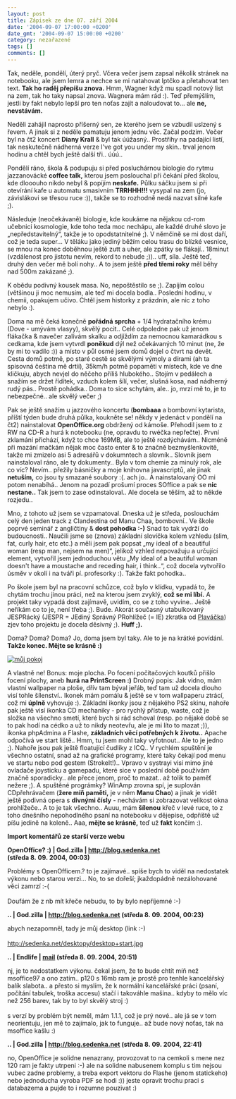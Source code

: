 ```yaml
---
layout: post
title: Zápisek ze dne 07. září 2004
date: '2004-09-07 17:00:00 +0200'
date_gmt: '2004-09-07 15:00:00 +0200'
category: nezařazené
tags: []
comments: []
---
```

<p>Tak, neděle, pondělí, úterý pryč. Včera večer jsem zapsal několik stránek na notebooku, ale jsem lemra  a nechce se mi natahovat lptčko a přetahovat ten text. <strong>Tak ho raděj přepíšu znova.</strong> Hmm, Wagner když mu spadl  notový list na zem, tak ho taky napsal znova. Wagnera mám rád :). Teď přemýšlím, jestli by fakt nebylo lepší  pro ten noťas zajít a naloudovat to... ale <strong>ne, nevstávám.</strong></p>
<p>Neděli zahájil naprosto příšerný sen, ze kterého jsem se vzbudil uslzený s řevem. A jinak si z neděle pamatuju jenom  jednu věc. Začal podzim. Večer byl na čt2 koncert <strong>Diany Krall</strong> &amp; byl tak úúžasný.. Prostřihy na padající listí,  tak neskutečně nádherná verze I've got you under my skin.. trval jenom hodinu a chtěl bych ještě další tři.. úúú..</p>
<p>Pondělí ráno, škola &amp; podupuju si před posluchárnou biologie do rytmu jazzanovácké <strong>coffee talk,</strong> kterou jsem  poslouchal při čekání před školou, kde dlooouho nikdo nebyl &amp; popíjím <strong>neskafe.</strong> Půlku sáčku jsem si při otevírání  kafe u automatu smasivním <strong>TRRHHH!!!</strong> vysypal na zem (jo, závislákovi se třesou ruce :)), takže se to rozhodně nedá  nazvat silné kafe ;).</p>
<p>Následuje (neočekávaně) biologie, kde koukáme na nějakou cd-rom učebnici kosmologie, kde toho teda moc nechápu,  ale každé druhé slovo je &bdquo;nepředstavitelný&ldquo;, takže je to opodstatnitelné ;). V němčině se mi dost daří,  což je teda super... V těláku jako jediný běžím celou trasu do blízké vesnice, se mnou na konec doběhnou ještě  zutt a uher, ale zpátky se flákají.. 18minut (vzdálenost pro jistotu nevím, rekord to nebude ;)).. uff, síla.  Ještě teď, druhý den večer mě bolí nohy.. A to jsem ještě <strong>před třemi roky</strong> měl běhy nad 500m zakázané ;).</p>
<p>K obědu podivný kousek masa. No, nepoštěstilo se ;). Zapíjím colou (většinou ji moc nemusím, ale teď mi docela  bodla.. Poslední hodinu, v chemii, opakujem učivo. Chtěl jsem historky z prázdnin, ale nic z toho nebylo :).</p>
<p>Doma na mě čeká konečně <strong>pořádná sprcha</strong> + 1/4 hydratačního krému (Dove - umývám vlasyy), skvělý pocit.. Celé odpoledne  pak už jenom flákačka &amp; navečer zalívám skalku a odjíždím za nemocnou kamarádkou s cedkama, kde jsem vytvrdl  <strong>poněkud</strong> dýl než očekávaných 10 minut (ne, že by mi to vadilo :)) a místo v půl osmé jsem domů dojel o čtvrt na devět.  Cesta domů potmě, po staré cestě se skvělými výmoly a dírami (ah ta spisovná čeština mě drtíí), 35km/h potmě popaměti  v místech, kde ve dne kličkuju, abych nevjel do něčeho příliš hlubokého.. Stojím v pedálech a snažím se držet řídítek,  vzduch kolem šílí, večer, slušná kosa, nad nádherný rudý pás.. Prostě pohádka.. Doma to sice schytám, ale.. jo, mrzí mě  to, je to nebezpečné.. ale skvělý večer ;)</p>
<p>Pak se ještě snažím u jazzového koncertu (<strong>bombaaa</strong> a bombovní kytarista, příští týden bude druhá půlka, koukněte se!  někdy v jedenáct  v pondělí na čt2) nainstalovat <strong>OpenOffice.org</strong> obdržený od kámoše. Přehodil jsem to z RW na CD-R a hurá k notebooku (ne,  opravdu to rwéčka nepřečte). První zklamání přichází, když to chce 169MB, ale  to ještě rozdýchávám.. Nicméně při mazání mačkám nějak moc často enter &amp; to značně bezmyšlenkovitě, takže mi  zmizelo asi 5 adresářů v dokumntech a slovník.. Slovník jsem nainstaloval ráno, ale ty dokumenty.. Byla v tom  chemie za minulý rok, ale co víc? Nevím.. přežily básničky a moje knihovna javascriptů, ale jinak <strong>netuším,</strong> co jsou  ty smazané soubory :(. ach jo.. A nainstalovaný OO mi potom nenabíhá.. Jenom na pozadí prošumí proces SOffice a pak  se <strong>nic nestane..</strong> Tak jsem to zase odinstaloval.. Ale docela se těším, až to někde rozjedu..</p>
<p>Mno, z tohoto už jsem se vzpamatoval. Dneska už je středa, poslouchám celý den jeden track z Clandestina  od Manu Chaa, bombovní.. Ve škole poprvé seminář z angličtiny &amp; <strong>dost pohodka :-)</strong> Snad to tak vydrží do  budoucnosti.. Naučili jsme se (znova) základní slovíčka kolem vzhledu (slim, fat, curly hair, etc etc.) a měli  jsem pak popsat &bdquo;my ideal of a beautiful woman (resp man, nejsem na men)&ldquo;, jelikož vzhled nepovažuju  a určující element, vytvořil jsem jednoduchou větu &bdquo;My ideal of a beautiful woman doesn't have a moustache  and receding hair, i think..&ldquo;, což docela vytvořilo úsměv v okolí i na tváři pí. profesorky :). Takže fakt pohodka..</p>
<p>Po škole jsem byl na pracovní schůzce, což bylo v klídku, vypadá to, že chytám trochu jinou práci, než na kterou jsem  zvyklý, <strong>což se mi líbí.</strong> A projekt taky vypadá dost zajímavě, uvidím, co se z toho vyvine.. Ještě neříkám co to je,  není třeba ;). Bude. Akorát současný utabulkovaný JESPRácký (JESPR = JEdiný Správný PRohlížeč (= IE) zkratka od  <a href="http://weblog.plavacek.net">Plaváčka</a>) zjev toho projektu je docela děsivný ;). <strong>Huff ;).</strong></p>
<p>Doma? Doma? Doma? Jo, doma jsem byl taky. Ale to je na krátké povídání. <strong>Takže konec. Mějte se krásně :)</strong></p>
<div >  <a href="%base_url%/assets/old-images/plocha.png"><img alt="můj pokoj" src="%base_url%/assets/old-images/plocha.jpg"></a>  </div>
<p>A vlastně ne! Bonus: moje plocha. Po focení počítačových koutků přišlo focení plochy, aneb <strong>hurá na PrintScreen :)</strong>  Drobný popis: Jak vidno, mám vlastní wallpaper na ploše, dřív tam býval jeřáb, teď tam už docela dlouho visí tohle  šílenství.. Ikonek mám pomálu &amp; ještě se v tom wallpaperu ztrácí, což mi <strong>úplně</strong> vyhovuje :). Základní ikonky  jsou z nějakého PS2 skinu, nahoře pak ještě visí ikonka CD mechaniky - pro rychlý přístup, waste, což je  složka na všechno smetí, které bych si rád schoval (resp. po nějaké době se to pak hodí na cédko a už to nikdy neotevřu,  ale je mi líto to mazat ;)), ikonka phpAdmina a Flashe, <strong>základních věcí potřebných k životu..</strong> Apache odpočívá ve start  liště.. Hmm, tu jsem mohl taky vyfotnout.. Ale to je jedno ;). Nahoře jsou pak ještě floatující čudlíky z ICQ..  V rychlém spuštění je všechno ostatní, snad až na grafické programy, které taky čekají pod menu ve startu nebo  pod gestem (StrokeIt!).. Vpravo v systrayi visí mimo jiné ovladače joysticku a gamepadu, které sice v poslední  době používám značně sporadicky.. ale přece jenom, proč to mazat.. až tolik to paměť nežere ;). A spuštěné prográmky?  WinAmp zrovna spí, je suplován CDpřehrávačem (<strong>žere míň paměti,</strong> je v něm <strong>Manu Chao</strong>) a jinak je vidět ještě podivná  opera s <strong>divnými čísly</strong> - nechávám si zobrazovat velikost okna prohlížeče.. A to je tak všechno.. Auuu, mám <strong>šílenou</strong> křeč  v levé ruce, to z toho dnešního nepohodlného psaní na notebooku v dějepise, odpříště už píšu jedině na koleně..  Aaa, <strong>mějte se krásně,</strong> teď už <strong>fakt</strong> končím :). </p>
<div class="import-komentaru">
<p><strong>Import komentářů ze starší verze webu</strong></p>
<div class="comment">
<p style="font-weight:bold"><span class="compredmet">OpenOffice? :)</span> | <span class="comname">God.zilla</span> |  <a href="http://blog.sedenka.net">http://blog.sedenka.net</a> (středa&nbsp;8.&nbsp;09.&nbsp;2004,&nbsp;00:03)</p>
<p>Problémy s OpenOfficem.? to je zajímavé.. spíše bych to viděl na nedostatek výkonu nebo starou verzi... No, to se dořeší; jkaždopádně nezálohované věci zamrzí :-( <br>  <br> Doufám že z nb mít křeče nebudu, to by bylo nepříjemné :-) </p>
</div>
<div class="comment">
<p style="font-weight:bold"><span class="compredmet">..</span> | <span class="comname">God.zilla</span> |  <a href="http://blog.sedenka.net">http://blog.sedenka.net</a> (středa&nbsp;8.&nbsp;09.&nbsp;2004,&nbsp;00:23)</p>
<p>abych nezapomněl, tady je můj desktop (link :-) <br>  <br> <a href="http://sedenka.net/desktopy/desktop+start.jpg">http://sedenka.net/desktopy/desktop+start.jpg</a> </p>
</div>
<div class="comment">
<p style="font-weight:bold"><span class="compredmet">..</span> | <span class="comname">Endlife</span> |  <a href="mailto:jan.martinek@post.cz">mail</a> (středa&nbsp;8.&nbsp;09.&nbsp;2004,&nbsp;20:51)</p>
<p>nj, je to nedostatkem výkonu. čekal jsem, že to bude chtít míň než msoffice97 a ono zatím.. p120 s 16mb ram je prostě pro tenhle kancelářský balík slabota.. a přesto si myslím, že k normální kancelářské práci (psaní, počítání tabulek, troška accesu) stačí i takováhle mašina.. kdyby to mělo víc než 256 barev, tak by to byl skvělý stroj :) <br>  <br> s verzí by problém být neměl, mám 1.1.1, což je prý nové.. ale já se v tom neorientuju, jen mě to zajímalo, jak to funguje.. až bude nový noťas, tak na msoffice kašlu :) </p>
</div>
<div class="comment">
<p style="font-weight:bold"><span class="compredmet">..</span> | <span class="comname">God.zilla</span> |  <a href="http://blog.sedenka.net">http://blog.sedenka.net</a> (středa&nbsp;8.&nbsp;09.&nbsp;2004,&nbsp;22:41)</p>
<p>no, OpenOffice je solidne nenazrany, provozovat to na cemkoli s mene nez 120 ram je fakty utrpeni :-) ale na solidne nabusenem komplu s tim nejsou vubec zadne problemy, a treba export vektoru do Flashe (jenom statickeho) nebo jednoducha vyroba PDF se hodi :)) jeste opravit trochu praci s databazema a pujde to i rozumne pouzivat :) </p>
</div>
</div>
